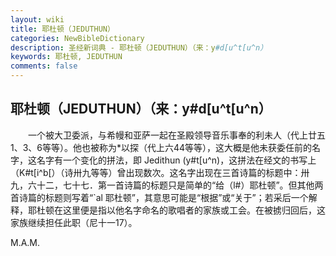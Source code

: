 ```yaml
---
layout: wiki
title: 耶杜顿（JEDUTHUN）
categories: NewBibleDictionary
description: 圣经新词典 - 耶杜顿（JEDUTHUN）（来：y#d[u^t[u^n）
keywords: 耶杜顿, JEDUTHUN
comments: false
---
```


## 耶杜顿（JEDUTHUN）（来：y#d[u^t[u^n）

　　一个被大卫委派，与希幔和亚萨一起在圣殿领导音乐事奉的利未人（代上廿五1、3、6等等）。他也被称为*以探（代上六44等等），这大概是他未获委任前的名字，这名字有一个变化的拼法，即 Jedithun (y#t[u^n)，这拼法在经文的书写上（K#t[i^b[）（诗卅九等等）曾出现数次。这名字出现在三首诗篇的标题中：卅九，六十二，七十七．第一首诗篇的标题只是简单的“给（l#）耶杜顿”。但其他两首诗篇的标题则写着“`al 耶杜顿”，其意思可能是“根据”或“关于”；若采后一个解释，耶杜顿在这里便是指以他名字命名的歌唱者的家族或工会。在被掳归回后，这家族继续担任此职（尼十一17）。

M.A.M.








